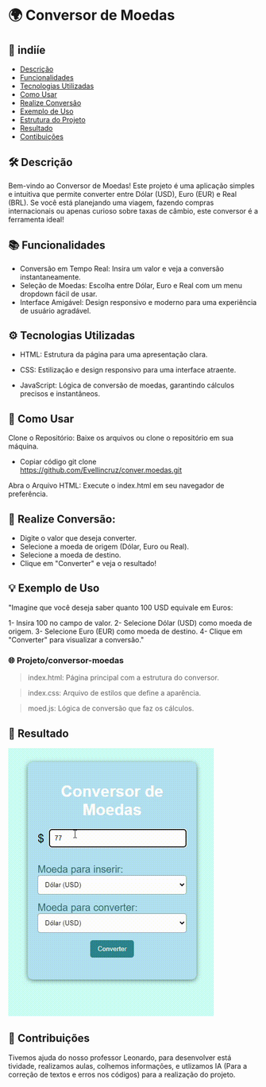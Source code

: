 # 🌍 Conversor de Moedas

## 🌟 indiíe

* [Descrição](#descrição)
* [Funcionalidades](#📚-funcionalidades)
* [Tecnologias Utilizadas](#⚙️-tecnologias-utilizadas)
* [Como Usar](#🚀-como-usar)
* [Realize Conversão](#realize-conversão)
* [Exemplo de Uso](#💡-exemplo-de-uso)
* [Estrutura do Projeto](#🗂️-estrutura-do-projeto)
* [Resultado](#🎨-resultado)
* [Contibuições](#🤝-contribuições)

## 🛠️ Descrição

Bem-vindo ao Conversor de Moedas! Este projeto é uma aplicação simples e intuitiva que permite converter entre Dólar (USD), Euro (EUR) e Real (BRL). Se você está planejando uma viagem, fazendo compras internacionais ou apenas curioso sobre taxas de câmbio, este conversor é a ferramenta ideal!

## 📚 Funcionalidades
- Conversão em Tempo Real: Insira um valor e veja a conversão instantaneamente.
- Seleção de Moedas: Escolha entre Dólar, Euro e Real com um menu dropdown fácil de usar.
- Interface Amigável: Design responsivo e moderno para uma experiência de usuário agradável.

## ⚙️ Tecnologias Utilizadas

* HTML: Estrutura da página para uma apresentação clara.

* CSS: Estilização e design responsivo para uma interface atraente.

* JavaScript: Lógica de conversão de moedas, garantindo cálculos precisos e instantâneos.

## 🚀 Como Usar
Clone o Repositório: Baixe os arquivos ou clone o repositório em sua máquina.

* Copiar código
git clone https://github.com/Evellincruz/conver.moedas.git

Abra o Arquivo HTML: Execute o index.html em seu navegador de preferência.

## 🔧 Realize Conversão:

- Digite o valor que deseja converter.
- Selecione a moeda de origem (Dólar, Euro ou Real).
- Selecione a moeda de destino.
- Clique em "Converter" e veja o resultado!

## 💡 Exemplo de Uso
"Imagine que você deseja saber quanto 100 USD equivale em Euros:

1- Insira 100 no campo de valor.
2- Selecione Dólar (USD) como moeda de origem.
3- Selecione Euro (EUR) como moeda de destino.
4- Clique em "Converter" para visualizar a conversão."

### 🌐  Projeto/conversor-moedas


> index.html:  Página principal com a estrutura do conversor.

> index.css:    Arquivo de estilos que define a aparência.

> moed.js:      Lógica de conversão que faz os cálculos.

## 🎨 Resultado

![gif](gifs/gif.gif)

## 🤝 Contribuições
Tivemos ajuda do nosso professor Leonardo, para desenvolver está tividade, realizamos aulas, colhemos informações, e utlizamos IA (Para a correção de textos e erros nos códigos) para a realização do projeto.